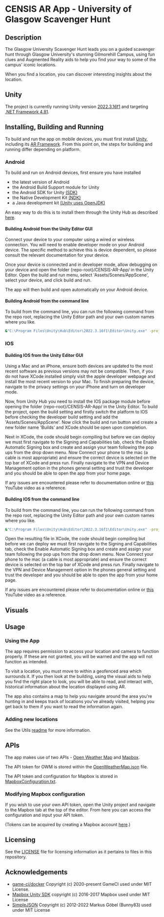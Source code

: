 # CENSIS AR App - University of Glasgow Scavenger Hunt

## Description

The Glasgow University Scavenger Hunt leads you on a guided scavenger hunt through Glasgow University's stunning Gilmorehill Campus, using fun clues and Augmented Reality aids to help you find your way to some of the campus' iconic locations.

When you find a location, you can discover interesting insights about the location.

## Unity

The project is currently running Unity version [2022.3.16f1](https://unity.com/releases/editor/whats-new/2022.3.16) and targeting [.NET Framework 4.81](https://dotnet.microsoft.com/en-us/download/dotnet-framework/net481).

## Installing, Building and Running

To build and run the app on mobile devices, you must first install [Unity](https://unity.com/download), including its [AR Framework](https://unity.com/unity/features/arfoundation). From this point on, the steps for building and running differ depending on platform.

### Android

To build and run on Android devices, first ensure you have installed

* the latest version of Android
* the Android Build Support module for Unity
* the Android SDK for Unity [(SDK)](https://developer.android.com/studio#command-tools)
* the Native Development Kit [(NDK)](https://developer.android.com/ndk/)
* a Java development kit [(Unity uses OpenJDK)](http://openjdk.java.net/)

An easy way to do this is to install them through the Unity Hub as described [here](https://docs.unity3d.com/Manual/android-sdksetup.html).

#### Building Android from the Unity Editor GUI

Connect your device to your computer using a wired or wireless connection. You will need to enable developer mode on your Android device. The specific method to achieve this is device dependent, so please consult the relevant documentation for your device.

Once your device is connected and in developer mode, allow debugging on your device and open the folder {repo-root}/CENSIS-AR-App/ in the Unity Editor. Open the build and run menu, select 'Assets/Scenes/AppScene', select your device, and click build and run.

The app will then build and open automatically on your Android device.

#### Building Android from the command line

To build from the command line, you can run the following command from the repo root, replacing the Unity Editor path and your own custom names where you like.

``` bash
&"C:\Program Files\Unity\Hub\Editor\2022.3.16f1\Editor\Unity.exe" -projectPath CENSIS-AR-App -quit -batchmode -nographics -buildTarget Android -customBuildTarget Android -customBuildName Build -customBuildPath CENSIS-AR-App/Builds/Android/Build.apk -executeMethod BuildCommand.PerformBuild -logFile stdout
```

### IOS

#### Building IOS from the Unity Editor GUI

Using a Mac and an iPhone, ensure both devices are updated to the most recent software as previous versions may not be compatible. Then, if you do not have XCode installed simply visit the apple developer webpage and install the most recent version to your Mac. To finish preparing the device, navigate to the privacy settings on your iPhone and turn on developer mode.

Now, from Unity Hub you need to install the IOS package module before opening the folder {repo-root}/CENSIS-AR-App/ in the Unity Editor. To build the project, open the build setting and firstly switch the platform to IOS before checking the developer build setting and add the 'Assets/Scenes/AppScene'. Now click the build and run button and create a new folder name 'Builds' and XCode should be open upon completion.

Next in XCode, the code should begin compiling but before we can deploy we must first navigate to the Signing and Capabilities tab, check the Enable Automatic Signing box and create and assign your team following the pop ups from the drop down menu. Now Connect your phone to the mac (a cable is most appropriate) and ensure the correct device is selected on the top bar of XCode and press run. Finally navigate to the VPN and Device Management option in the phones general setting and trust the developer and you should be able to open the app from your home page.

If any issues are encountered please refer to documentation online or [this](https://www.youtube.com/watch?v=-Hr4-XNCf8Y&t=352s) YouTube video as a reference.

#### Building IOS from the command line

To build from the command line, you can run the following command from the repo root, replacing the Unity Editor path and your own custom names where you like.

``` bash
&"C:\Program Files\Unity\Hub\Editor\2022.3.16f1\Editor\Unity.exe" -projectPath CENSIS-AR-App -quit -batchmode -nographics -buildTarget iOS -customBuildTarget iOS -customBuildName Build -customBuildPath CENSIS-AR-App/Builds/IOS/Build.apk -executeMethod BuildCommand.PerformBuild -logFile stdout
```

Open the resulting file in XCode, the code should begin compiling but before we can deploy we must first navigate to the Signing and Capabilities tab, check the Enable Automatic Signing box and create and assign your team following the pop ups from the drop down menu. Now Connect your phone to the mac (a cable is most appropriate) and ensure the correct device is selected on the top bar of XCode and press run. Finally navigate to the VPN and Device Management option in the phones general setting and trust the developer and you should be able to open the app from your home page.

If any issues are encountered please refer to documentation online or [this](https://www.youtube.com/watch?v=-Hr4-XNCf8Y&t=352s) YouTube video as a reference.

## Visuals

## Usage

### Using the App

The app requires permission to access your location and camera to function properly. If these are not granted, you will be warned and the app will not function as intended.

To visit a location, you must move to within a geofenced area which surrounds it. If you then look at the building, using the visual aids to help you find the right place to look, you will be able to read, and interact with, historical information about the location displayed using AR.

The app also contains a map to help you navigate around the area you're hunting in and keeps track of locations you've already visited, helping you get back to them if you want to read the information again.

### Adding new locations

See the Utils [readme](Utils/README.md) for more information.

## APIs

The app makes use of two APIs - [Open Weather Map](https://openweathermap.org/api) and [Mapbox](https://www.mapbox.com/unity).

The API token for OWM is stored within the [OpenWeatherMap.json](CENSIS-AR-App%2FAssets%2FResources%2FOpenWeatherMap.json) file.

The API token and configuration for Mapbox is stored in [MapboxConfiguration.txt](CENSIS-AR-App%2FAssets%2FResources%2FMapbox%2FMapboxConfiguration.txt).

### Modifying Mapbox configuration

If you wish to use your own API token, open the Unity project and navigate to the Mapbox tab at the top of the editor. From here you can access the configuration and input your API token.

(Tokens can be acquired by creating a Mapbox account [here](https://account.mapbox.com).)

## Licensing

See the [LICENSE](LICENSE) file for licensing information as it pertains to files in this repository.

## Acknowledgements

* [game-ci/docker](https://github.com/game-ci/docker) Copyright (c) 2020-present GameCI used under MIT License.
* [Mapbox Unity SDK](https://www.mapbox.com/unity) copyright (c) 2016-2017 Mapbox used under MIT License
* [SimpleJSON](https://github.com/Bunny83/SimpleJSON) Copyright (c) 2012-2022 Markus Göbel (Bunny83) used under MIT License
